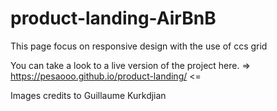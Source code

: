 # product-landing-AirBnB

This page focus on responsive design with the use of ccs grid

You can take a look to a live version of the project here. 
 => https://pesaooo.github.io/product-landing/ <=
 
 Images credits to Guillaume Kurkdjian 
